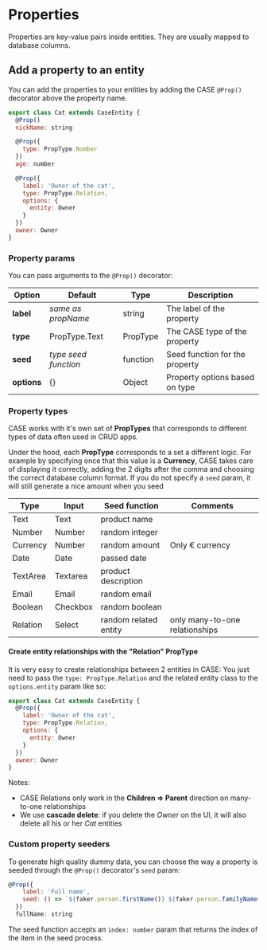 # Properties

Properties are key-value pairs inside entities. They are usually mapped to database columns.

## Add a property to an entity

You can add the properties to your entities by adding the CASE `@Prop()` decorator above the property name.

```js
export class Cat extends CaseEntity {
  @Prop()
  nickName: string

  @Prop({
    type: PropType.Number
  })
  age: number

  @Prop({
    label: 'Owner of the cat',
    type: PropType.Relation,
    options: {
      entity: Owner
    }
  })
  owner: Owner
}
```

### Property params

You can pass arguments to the `@Prop()` decorator:

| Option      | Default              | Type     | Description                    |
| ----------- | -------------------- | -------- | ------------------------------ |
| **label**   | _same as propName_   | string   | The label of the property      |
| **type**    | PropType.Text        | PropType | The CASE type of the property  |
| **seed**    | _type seed function_ | function | Seed function for the property |
| **options** | {}                   | Object   | Property options based on type |

### Property types

CASE works with it's own set of **PropTypes** that corresponds to different types of data often used in CRUD apps.

Under the hood, each **PropType** corresponds to a set a different logic. For example by specifying once that this value is a **Currency**, CASE takes care of displaying it correctly, adding the 2 digits after the comma and choosing the correct database column format. If you do not specify a `seed` param, it will still generate a nice amount when you seed

| Type     | Input    | Seed function         | Comments                       |
| -------- | -------- | --------------------- | ------------------------------ |
| Text     | Text     | product name          |                                |
| Number   | Number   | random integer        |                                |
| Currency | Number   | random amount         | Only € currency                |
| Date     | Date     | passed date           |                                |
| TextArea | Textarea | product description   |                                |
| Email    | Email    | random email          |                                |
| Boolean  | Checkbox | random boolean        |                                |
| Relation | Select   | random related entity | only many-to-one relationships |

#### Create entity relationships with the "Relation" PropType

It is very easy to create relationships between 2 entities in CASE: You just need to pass the `type: PropType.Relation` and the related entity class to the `options.entity` param like so:

```js
export class Cat extends CaseEntity {
  @Prop({
    label: 'Owner of the cat',
    type: PropType.Relation,
    options: {
      entity: Owner
    }
  })
  owner: Owner
}
```

Notes:

- CASE Relations only work in the **Children => Parent** direction on many-to-one relationships
- We use **cascade delete**: if you delete the _Owner_ on the UI, it will also delete all his or her _Cat_ entities

### Custom property seeders

To generate high quality dummy data, you can choose the way a property is seeded through the `@Prop()` decorator's `seed` param:

```js
@Prop({
    label: 'Full name',
    seed: () => `${faker.person.firstName()} ${faker.person.familyName()}`
  })
  fullName: string
```

The seed function accepts an `index: number` param that returns the index of the item in the seed process.
